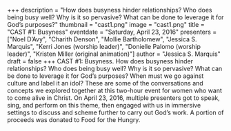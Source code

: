 +++
description = "How does busyness hinder relationships? Who does being busy well? Why is it so pervasive? What can be done to leverage it for God’s purposes?"
thumbnail = "cast1.png"
image = "cast1.png"
title = "CAST #1: Busyness"
eventdate = "Saturday, April 23, 2016"
presenters = ["Noel D’Avy", "Charith Denson", "Mollie Bartholomew", "Jessica S. Marquis", "Kerri Jones (worship leader)", "Donielle Palomo (worship leader)", "Kristen Miller (original animation)"]
author = "Jessica S. Marquis"
draft = false
+++
CAST #1: Busyness. How does busyness hinder relationships? Who does being busy well? Why is it so pervasive? What can be done to leverage it for God’s purposes? When must we go against culture and label it an idol? These are some of the conversations and concepts we explored together at this two-hour event for women who want to come alive in Christ. On April 23, 2016, multiple presenters got to speak, sing, and perform on this theme, then engaged with us in immersive settings to discuss and scheme further to carry out God’s work. A portion of proceeds was donated to Food for the Hungry.